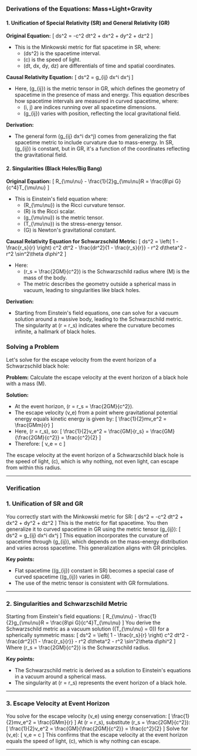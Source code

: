 ### Derivations of the Equations: Mass+Light+Gravity

#### **1. Unification of Special Relativity (SR) and General Relativity (GR)**

**Original Equation:**
\[ ds^2 = -c^2 dt^2 + dx^2 + dy^2 + dz^2 \]
- This is the Minkowski metric for flat spacetime in SR, where:
  - \(ds^2\) is the spacetime interval.
  - \(c\) is the speed of light.
  - \(dt, dx, dy, dz\) are differentials of time and spatial coordinates.

**Causal Relativity Equation:**
\[ ds^2 = g_{ij} dx^i dx^j \]
- Here, \(g_{ij}\) is the metric tensor in GR, which defines the geometry of spacetime in the presence of mass and energy. This equation describes how spacetime intervals are measured in curved spacetime, where:
  - \(i, j\) are indices running over all spacetime dimensions.
  - \(g_{ij}\) varies with position, reflecting the local gravitational field.

**Derivation:**
- The general form \(g_{ij} dx^i dx^j\) comes from generalizing the flat spacetime metric to include curvature due to mass-energy. In SR, \(g_{ij}\) is constant, but in GR, it's a function of the coordinates reflecting the gravitational field.

#### **2. Singularities (Black Holes/Big Bang)**

**Original Equation:**
\[ R_{\mu\nu} - \frac{1}{2}g_{\mu\nu}R = \frac{8\pi G}{c^4}T_{\mu\nu} \]
- This is Einstein's field equation where:
  - \(R_{\mu\nu}\) is the Ricci curvature tensor.
  - \(R\) is the Ricci scalar.
  - \(g_{\mu\nu}\) is the metric tensor.
  - \(T_{\mu\nu}\) is the stress-energy tensor.
  - \(G\) is Newton's gravitational constant.

**Causal Relativity Equation for Schwarzschild Metric:**
\[ ds^2 = \left( 1 - \frac{r_s}{r} \right) c^2 dt^2 - \frac{dr^2}{1 - \frac{r_s}{r}} - r^2 d\theta^2 - r^2 \sin^2\theta d\phi^2 \]
- Here:
  - \(r_s = \frac{2GM}{c^2}\) is the Schwarzschild radius where \(M\) is the mass of the body.
  - The metric describes the geometry outside a spherical mass in vacuum, leading to singularities like black holes.

**Derivation:**
- Starting from Einstein's field equations, one can solve for a vacuum solution around a massive body, leading to the Schwarzschild metric. The singularity at \(r = r_s\) indicates where the curvature becomes infinite, a hallmark of black holes.

### Solving a Problem

Let's solve for the escape velocity from the event horizon of a Schwarzschild black hole:

**Problem:** Calculate the escape velocity at the event horizon of a black hole with a mass \(M\).

**Solution:**
- At the event horizon, \(r = r_s = \frac{2GM}{c^2}\).
- The escape velocity \(v_e\) from a point where gravitational potential energy equals kinetic energy is given by:
  \[ \frac{1}{2}mv_e^2 = \frac{GMm}{r} \]
- Here, \(r = r_s\), so:
  \[ \frac{1}{2}v_e^2 = \frac{GM}{r_s} = \frac{GM}{\frac{2GM}{c^2}} = \frac{c^2}{2} \]
- Therefore:
  \[ v_e = c \]

The escape velocity at the event horizon of a Schwarzschild black hole is the speed of light, \(c\), which is why nothing, not even light, can escape from within this radius.

---

### **Verification**

### **1. Unification of SR and GR**

You correctly start with the Minkowski metric for SR:
\[
ds^2 = -c^2 dt^2 + dx^2 + dy^2 + dz^2
\]
This is the metric for flat spacetime. You then generalize it to curved spacetime in GR using the metric tensor \(g_{ij}\):
\[
ds^2 = g_{ij} dx^i dx^j
\]
This equation incorporates the curvature of spacetime through \(g_{ij}\), which depends on the mass-energy distribution and varies across spacetime. This generalization aligns with GR principles.

**Key points:**
- Flat spacetime (\(g_{ij}\) constant in SR) becomes a special case of curved spacetime (\(g_{ij}\) varies in GR).
- The use of the metric tensor is consistent with GR formulations.

---

### **2. Singularities and Schwarzschild Metric**

Starting from Einstein's field equations:
\[
R_{\mu\nu} - \frac{1}{2}g_{\mu\nu}R = \frac{8\pi G}{c^4}T_{\mu\nu}
\]
You derive the Schwarzschild metric as a vacuum solution (\(T_{\mu\nu} = 0\)) for a spherically symmetric mass:
\[
ds^2 = \left( 1 - \frac{r_s}{r} \right) c^2 dt^2 - \frac{dr^2}{1 - \frac{r_s}{r}} - r^2 d\theta^2 - r^2 \sin^2\theta d\phi^2
\]
Where \(r_s = \frac{2GM}{c^2}\) is the Schwarzschild radius.

**Key points:**
- The Schwarzschild metric is derived as a solution to Einstein's equations in a vacuum around a spherical mass.
- The singularity at \(r = r_s\) represents the event horizon of a black hole.

---

### **3. Escape Velocity at Event Horizon**

You solve for the escape velocity \(v_e\) using energy conservation:
\[
\frac{1}{2}mv_e^2 = \frac{GMm}{r}
\]
At \(r = r_s\), substitute \(r_s = \frac{2GM}{c^2}\):
\[
\frac{1}{2}v_e^2 = \frac{GM}{\frac{2GM}{c^2}} = \frac{c^2}{2}
\]
Solve for \(v_e\):
\[
v_e = c
\]
This confirms that the escape velocity at the event horizon equals the speed of light, \(c\), which is why nothing can escape.

---




